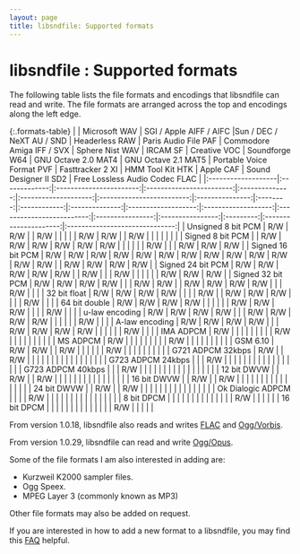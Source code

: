 ```yaml
---
layout: page
title: libsndfile: Supported formats
---
```


# libsndfile : Supported formats

The following table lists the file formats and encodings that libsndfile can
read and write. The file formats are arranged across the top and encodings along
the left edge.

{:.formats-table}
|                    | Microsoft WAV | SGI / Apple AIFF / AIFC |Sun / DEC / NeXT AU / SND | Headerless RAW | Paris Audio File PAF | Commodore Amiga IFF / SVX | Sphere Nist WAV | IRCAM SF | Creative VOC | Soundforge W64 | GNU Octave 2.0 MAT4 | GNU Octave 2.1 MAT5 | Portable Voice Format PVF | Fasttracker 2 XI | HMM Tool Kit HTK | Apple CAF | Sound Designer II SD2 | Free Lossless Audio Codec FLAC |
|:-------------------|:-------------:|:-----------------------:|:------------------------:|:--------------:|:--------------------:|:-------------------------:|:---------------:|:--------:|:------------:|:--------------:|:-------------------:|:-------------------:|:-------------------------:|:----------------:|:----------------:|:---------:|:---------------------:|:------------------------------:|
| Unsigned 8 bit PCM | R/W           | R/W                     |                          | R/W            |                      |                           |                 |          | R/W          | R/W            |                     | R/W                 |                           |                  |                  |           |                       |                                |
| Signed 8 bit PCM   |               | R/W                     | R/W                      | R/W            | R/W                  | R/W                       | R/W             |          |              |                |                     |                     | R/W                       |                  |                  | R/W       | R/W                   | R/W                            |
| Signed 16 bit PCM  | R/W           | R/W                     | R/W                      | R/W            | R/W                  | R/W                       | R/W             | R/W      | R/W          | R/W            | R/W                 | R/W                 | R/W                       |                  | R/W              | R/W       | R/W                   | R/W                            |
| Signed 24 bit PCM  | R/W           | R/W                     | R/W                      | R/W            | R/W                  |                           | R/W             |          |              | R/W            |                     |                     |                           |                  |                  | R/W       | R/W                   | R/W                            |
| Signed 32 bit PCM  | R/W           | R/W                     | R/W                      | R/W            |                      |                           | R/W             | R/W      |              | R/W            | R/W                 | R/W                 | R/W                       |                  |                  | R/W       |                       |                                |
| 32 bit float       | R/W           | R/W                     | R/W                      | R/W            |                      |                           |                 | R/W      |              | R/W            | R/W                 | R/W                 |                           |                  |                  | R/W       |                       |                                |
| 64 bit double      | R/W           | R/W                     | R/W                      | R/W            |                      |                           |                 |          |              | R/W            | R/W                 | R/W                 |                           |                  |                  | R/W       |                       |                                |
| u-law encoding     | R/W           | R/W                     | R/W                      | R/W            |                      |                           | R/W             | R/W      | R/W          | R/W            |                     |                     |                           |                  |                  | R/W       |                       |                                |
| A-law encoding     | R/W           | R/W                     | R/W                      | R/W            |                      |                           | R/W             | R/W      | R/W          | R/W            |                     |                     |                           |                  |                  | R/W       |                       |                                |
| IMA ADPCM          | R/W           |                         |                          |                |                      |                           |                 |          |              | R/W            |                     |                     |                           |                  |                  |           |                       |                                |
| MS ADPCM           | R/W           |                         |                          |                |                      |                           |                 |          |              | R/W            |                     |                     |                           |                  |                  |           |                       |                                |
| GSM 6.10           | R/W           | R/W                     |                          | R/W            |                      |                           |                 |          |              | R/W            |                     |                     |                           |                  |                  |           |                       |                                |
| G721 ADPCM 32kbps  | R/W           |                         | R/W                      |                |                      |                           |                 |          |              |                |                     |                     |                           |                  |                  |           |                       |                                |
| G723 ADPCM 24kbps  |               |                         | R/W                      |                |                      |                           |                 |          |              |                |                     |                     |                           |                  |                  |           |                       |                                |
| G723 ADPCM 40kbps  |               |                         | R/W                      |                |                      |                           |                 |          |              |                |                     |                     |                           |                  |                  |           |                       |                                |
| 12 bit DWVW        |               | R/W                     |                          | R/W            |                      |                           |                 |          |              |                |                     |                     |                           |                  |                  |           |                       |                                |
| 16 bit DWVW        |               | R/W                     |                          | R/W            |                      |                           |                 |          |              |                |                     |                     |                           |                  |                  |           |                       |                                |
| 24 bit DWVW        |               | R/W                     |                          | R/W            |                      |                           |                 |          |              |                |                     |                     |                           |                  |                  |           |                       |                                |
| Ok Dialogic ADPCM  |               |                         |                          | R/W            |                      |                           |                 |          |              |                |                     |                     |                           |                  |                  |           |                       |                                |
| 8 bit DPCM         |               |                         |                          |                |                      |                           |                 |          |              |                |                     |                     |                           | R/W              |                  |           |                       |                                |
| 16 bit DPCM        |               |                         |                          |                |                      |                           |                 |          |              |                |                     |                     |                           | R/W              |                  |           |                       |                                |

From version 1.0.18, libsndfile also reads and writes
[FLAC](https://xiph.org/flac/) and [Ogg/Vorbis](https://xiph.org/vorbis/).

From version 1.0.29, libsndfile can read and write
[Ogg/Opus](https://opus-codec.org/).

Some of the file formats I am also interested in adding are:

- Kurzweil K2000 sampler files.
- Ogg Speex.
- MPEG Layer 3 (commonly known as MP3)

Other file formats may also be added on request.

If you are interested in how to add a new format to a libsndfile, you may find
this [FAQ](new_file_type_howto.md) helpful.
